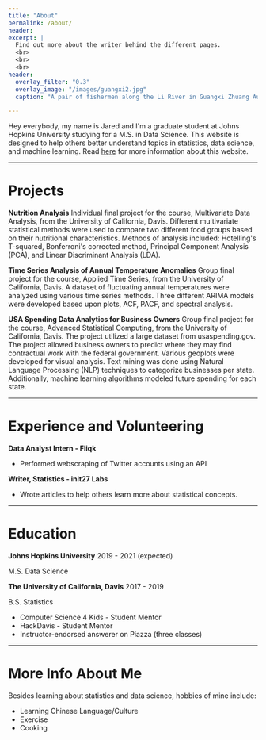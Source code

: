 ```yaml
---
title: "About"
permalink: /about/
header:
excerpt: |
  Find out more about the writer behind the different pages.
  <br>
  <br>
  <br>
header:
  overlay_filter: "0.3"
  overlay_image: "/images/guangxi2.jpg"
  caption: "A pair of fishermen along the Li River in Guangxi Zhuang Autonomous Region, China. Photo credit: [**DanishMiki**](https://pixabay.com/users/danishmiki-3864734/)"

---
```

Hey everybody, my name is Jared and I'm a graduate student at Johns Hopkins University studying for a M.S. in Data Science. This website is designed to help others better understand topics in statistics, data science, and machine learning. Read [here](https://qzyu999.github.io/wang-zhan/introduction/) for more information about this website.

------
# Projects
**Nutrition Analysis**
Individual final project for the course, Multivariate Data Analysis, from the University of California, Davis. Different multivariate statistical methods were used to compare two different food groups based on their nutritional characteristics. Methods of analysis included: Hotelling's T-squared, Bonferroni's corrected method, Principal Component Analysis (PCA), and Linear Discriminant Analysis (LDA).

**Time Series Analysis of Annual Temperature Anomalies**
Group final project for the course, Applied Time Series, from the University of California, Davis. A dataset of fluctuating annual temperatures were analyzed using various time series methods. Three different ARIMA models were developed based upon plots, ACF, PACF, and spectral analysis.

**USA Spending Data Analytics for Business Owners**
Group final project for the course, Advanced Statistical Computing, from the University of California, Davis. The project utilized a large dataset from usaspending.gov. The project allowed business owners to predict where they may find contractual work with the federal government. Various geoplots were developed for visual analysis. Text mining was done using Natural Language Processing (NLP) techniques to categorize businesses per state. Additionally, machine learning algorithms modeled future spending for each state.

------
# Experience and Volunteering
**Data Analyst Intern - Fliqk**
- Performed webscraping of Twitter accounts using an API

**Writer, Statistics - init27 Labs**
- Wrote articles to help others learn more about statistical concepts.

------
# Education
**Johns Hopkins University** 2019 - 2021 (expected)

M.S. Data Science

**The University of California, Davis** 2017 - 2019

B.S. Statistics
- Computer Science 4 Kids - Student Mentor
- HackDavis - Student Mentor
- Instructor-endorsed answerer on Piazza (three classes)

------
# More Info About Me
Besides learning about statistics and data science, hobbies of mine include:
- Learning Chinese Language/Culture
- Exercise
- Cooking
